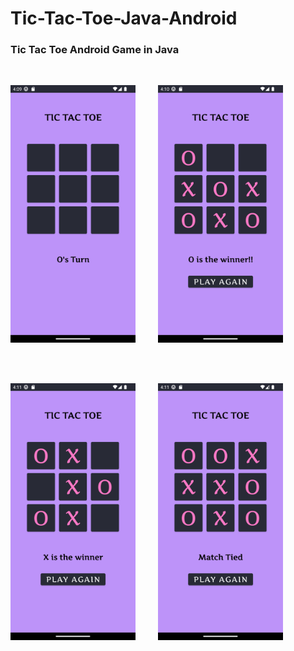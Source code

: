 # Tic-Tac-Toe-Java-Android
### Tic Tac Toe Android Game in Java 

<br>


<img src="screenshots/new_game.png" alt="drawing" width="200"/>&emsp; &emsp;
<img src="screenshots/0_winner.png" alt="drawing" width="200"/>&emsp; &emsp;

<br>
<br>

<img src="screenshots/X_winner.png" alt="drawing" width="200"/>&emsp; &emsp;
<img src="screenshots/match_tied.png" alt="drawing" width="200"/>&emsp; &emsp;
